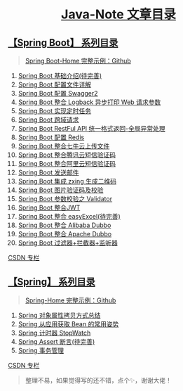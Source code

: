 <h1 align="center"><a href="#" target="_blank">Java-Note 文章目录</a></h1>


## [【Spring Boot】 系列目录](https://www.dusty.vip/categories/Spring-Boot/)

> [Spring Boot-Home 完整示例：Github](https://github.com/vanDusty/SpringBoot-Home)

1. [Spring Boot 基础介绍(待完善)](/Notes/Spring%20Boot/Spring%20Boot%20基础介绍.md)
1. [Spring Boot 配置文件详解](/Notes/Spring%20Boot/Spring%20Boot%20配置文件详解.md)
1. [Spring Boot 配置 Swagger2](/Notes/Spring%20Boot/Spring%20Boot%20配置%20Swagger2.md)
1. [Spring Boot 整合 Logback 异步打印 Web 请求参数](/Notes/Spring%20Boot/Spring%20Boot%20整合%20Logback%20异步打印%20Web%20请求参数.md)
1. [Spring Boot 实现定时任务](/Notes/Spring%20Boot/Spring%20Boot%20定时任务.md)
1. [Spring Boot 跨域请求](/Notes/Spring%20Boot/Spring%20Boot%20跨域请求.md)
1. [Spring Boot RestFul API 统一格式返回-全局异常处理](/Notes/Spring%20Boot/Spring%20Boot%20RestFul%20API%20统一格式返回-全局异常处理.md)
1. [Spring Boot 配置 Redis](/Notes/Spring%20Boot/Spring%20Boot%20配置%20Redis.md)
1. [Spring Boot 整合七牛云上传文件](/Notes/Spring%20Boot/Spring%20Boot%20整合七牛云上传文件.md)
1. [Spring Boot 整合腾讯云短信验证码](/Notes/Spring%20Boot/Spring%20Boot%20整合腾讯云短信验证码.md)
1. [Spring Boot 整合阿里云短信验证码](/Notes/Spring%20Boot/Spring%20Boot%20整合阿里云短信验证码.md)
1. [Spring Boot 发送邮件](/Notes/Spring%20Boot/Spring%20Boot%20发送邮件.md)
1. [Spring Boot 集成 zxing 生成二维码](/Notes/Spring%20Boot/Spring%20Boot%20集成%20zxing%20生成二维码.md)
1. [Spring Boot 图片验证码及校验](/Notes/Spring%20Boot/Spring%20Boot%20图片验证码及校验.md)
1. [Spring Boot 参数校验之 Validator](/Notes/Spring%20Boot/Spring%20Boot%20参数校验之%20Validator.md)
1. [Spring Boot 整合JWT](/Notes/Spring%20Boot/Spring%20Boot%20整合JWT.md)
1. [Spring Boot 整合 easyExcel(待完善)](#)
1. [Spring Boot 整合 Alibaba Dubbo](/Notes/Spring%20Boot/Spring%20Boot%20整合%20Alibaba%20Dubbo.md)
1. [Spring Boot 整合 Apache Dubbo](/Notes/Spring%20Boot/Spring%20Boot%20整合%20Apache%20Dubbo.md)
1. [Spring Boot 过滤器+拦截器+监听器](/Notes/Spring%20Boot/Spring%20Boot%20过滤器+拦截器+监听器.md)

[ CSDN 专栏](https://blog.csdn.net/weixin_42036952/category_9294464.html)

## [【Spring】 系列目录](https://www.dusty.vip/categories/Spring/)

> [Spring-Home 完整示例：Github](https://github.com/vanDusty/Spring-Home)

1. [Spring 对象属性拷贝方式总结](/Notes/Spring/Spring%20对象属性拷贝方式总结.md)
1. [Spring 从应用获取 Bean 的常用姿势](/Notes/Spring/Spring%20从应用获取Bean的常用姿势.md)
1. [Spring 计时器 StopWatch](/Notes/Spring/Spring%20计时器%20StopWatch.md)
1. [Spring Assert 断言(待完善)](/Notes/Spring/Spring%20Assert%20断言.md)
1. [Spring 事务管理](/Notes/Spring/Spring%20事务管理.md)



[ CSDN 专栏](https://blog.csdn.net/weixin_42036952/category_9979650.html)

> 整理不易，如果觉得写的还不错，点个✨，谢谢大佬！
